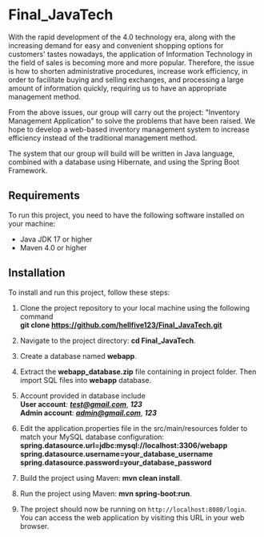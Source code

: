 # Final_JavaTech

With the rapid development of the 4.0 technology era, along with the increasing demand for easy and convenient shopping options for customers' tastes nowadays, the application of Information Technology in the field of sales is becoming more and more popular. Therefore, the issue is how to shorten administrative procedures, increase work efficiency, in order to facilitate buying and selling exchanges, and processing a large amount of information quickly, requiring us to have an appropriate management method.

From the above issues, our group will carry out the project: "Inventory Management Application" to solve the problems that have been raised. We hope to develop a web-based inventory management system to increase efficiency instead of the traditional management method.

The system that our group will build will be written in Java language, combined with a database using Hibernate, and using the Spring Boot Framework.

## Requirements

To run this project, you need to have the following software installed on your machine:

- Java JDK 17 or higher
- Maven 4.0 or higher

## Installation



To install and run this project, follow these steps:

1. Clone the project repository to your local machine using the following command <br />
  **git clone https://github.com/hellfive123/Final_JavaTech.git**

2. Navigate to the project directory: **cd Final_JavaTech**.

3. Create a database named **webapp**.

4. Extract the **webapp_database.zip** file containing in project folder. Then import SQL files into **webapp** database.

5. Account provided in database include <br />
   **User account**: ***test@gmail.com***, ***123*** <br />
   **Admin account**: ***admin@gmail.com***, ***123*** <br />
   
6. Edit the application.properties file in the src/main/resources folder to match your MySQL database configuration:
  **spring.datasource.url=jdbc:mysql://localhost:3306/webapp<br />**
  **spring.datasource.username=your_database_username<br />**
  **spring.datasource.password=your_database_password<br />**
  
7. Build the project using Maven: **mvn clean install**.

8. Run the project using Maven: **mvn spring-boot:run**.

9. The project should now be running on `http://localhost:8080/login`. You can access the web application by visiting this URL in your web browser.






